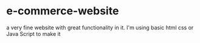 # e-commerce-website
 a very fine website with great functionality in it. I'm using basic html css or Java Script to make it

